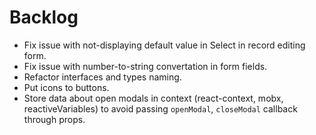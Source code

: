 # Backlog

- Fix issue with not-displaying default value in Select in record editing form.
- Fix issue with number-to-string convertation in form fields.
- Refactor interfaces and types naming.
- Put icons to buttons.
- Store data about open modals in context (react-context, mobx, reactiveVariables) to avoid passing `openModal`, `closeModal` callback through props.

